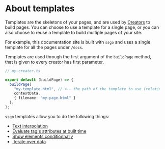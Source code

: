 # About templates

Templates are the skeletons of your pages, and are used by [Creators](/docs/about-creators.html) to build pages.
You can choose to use a template for a single page,
or you can also choose to reuse a template to build multiple pages of your site.

For example, this documentation site is built with `ssgo` and uses a single template for all the pages under `/docs`.

Templates are used through the first argument of the `buildPage` method, that is given to every creator has first parameter.

```typescript
// my-creator.ts

export default (buildPage) => {
  buildPage(
    "my-template.html", // <-- the path of the template to use (relative to the root of project)
    contextData,
    { filename: "my-page.html" }
  );
};
```

`ssgo` templates allow you to do the following things:

- [Text interpolation](/docs/text-interpolation.html)
- [Evaluate tag's attributes at built time](/docs/attributes-evaluation.html)
- [Show elements conditionnally](/docs/conditionnally-show-elements.html)
- [Iterate over data](/docs/templates-loops.html)
